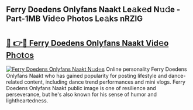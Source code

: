 ## Ferry Doedens Onlyfans Naakt Le𝚊k𝚎d N𝚞𝚍e - Part-1MB Vid𝚎o Photos Le𝚊ks nRZlG

# <h2><a href="http://fbaj8q.evod.top/?m=Ferry+Doedens+Onlyfans+Naakt">🔗 👉🔴 Ferry Doedens Onlyfans Naakt Vid𝚎o Ph𝚘t𝚘s</a></h2>

[![Ferry Doedens Onlyfans Naakt N𝚞d𝚎s](https://i.imgur.com/8V9OHl7.gif)](http://fbaj8q.evod.top/?m=Ferry+Doedens+Onlyfans+Naakt)
Online personality Ferry Doedens Onlyfans Naakt who has gained popularity for posting lifestyle and dance-related content, including dance trend performances and mini vlogs. Ferry Doedens Onlyfans Naakt public image is one of resilience and perseverance, but he's also known for his sense of humor and lightheartedness. 
